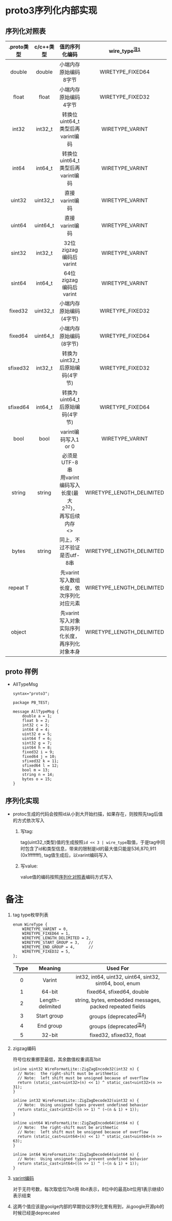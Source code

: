# proto3序列化内部实现
<span id="jump00"></span>
## 序列化对照表
.proto类型 | c/c++类型 | 值的序列化编码 | wire_type<sup>[注1](#jump01)</sup>
:--: | :--: | :--: | :--: 
double | double | 小端内存原始编码8字节 | WIRETYPE_FIXED64
float | float | 小端内存原始编码4字节 | WIRETYPE_FIXED32
int32 | int32_t | 转换位uint64_t类型后再varint编码 | WIRETYPE_VARINT
int64 | int64_t | 转换位uint64_t类型后再varint编码 | WIRETYPE_VARINT
uint32 | uint32_t | 直接varint编码 | WIRETYPE_VARINT
uint64 | uint64_t | 直接varint编码 | WIRETYPE_VARINT
sint32 | int32_t | 32位zigzag编码后varint | WIRETYPE_VARINT
sint64 | int64_t | 64位zigzag编码后varint | WIRETYPE_VARINT
fixed32 | uint32_t | 小端内存原始编码(4字节) | WIRETYPE_FIXED32
fixed64 | uint64_t | 小端内存原始编码(8字节) | WIRETYPE_FIXED64
sfixed32 | int32_t | 转换为uint32_t后原始编码(4字节) | WIRETYPE_FIXED32
sfixed64 | int64_t | 转换为uint64_t后原始编码(4字节) | WIRETYPE_FIXED64
bool | bool | varint编码写入1 or 0 | WIRETYPE_VARINT
string | string | 必须是UTF-8串 <br> 用varint编码写入长度(最大2<sup>32</sup>)，再写后续内存<br> <> | WIRETYPE_LENGTH_DELIMITED
bytes | string | 同上，不过不验证是否utf-8串 | WIRETYPE_LENGTH_DELIMITED
repeat T | | 先varint写入数组长度，依次序列化对应元素 | WIRETYPE_LENGTH_DELIMITED
object | | 先varint写入对象实际序列化长度，再序列化对象本身 | WIRETYPE_LENGTH_DELIMITED

## proto 样例
- AllTypeMsg
  ```
  syntax="proto3";

  package PB_TEST;

  message AllTypeMsg {
      double a = 1;
      float b = 2;
      int32 c = 3;
      int64 d = 4;
      uint32 e = 5;
      uint64 f = 6;
      sint32 g = 7;
      sint64 h = 8;
      fixed32 i = 9;
      fixed64 j = 10;
      sfixed32 k = 11;
      sfixed64 l = 12;
      bool m = 13;
      string n = 14;
      bytes o = 15;	
  }
  ```
## 序列化实现
- protoc生成的代码会按照id从小到大开始扫描，如果存在，则按照先tag后值的方式依次写入
  1. 写tag:

     tag(uint32_t类型)值的生成按照```id << 3 | wire_type```取值，于是tag中同时包含了id和类型信息，带来的限制是id的最大值只能是536,870,911 (0x1fffffff), tag值生成后，以varint编码写入
  2. 写value:

     value值的编码按照[序列化对照表](#jump00)编码方式写入
     
# 备注
1. <span id="jump01"></span> tag type枚举列表
   ```
   enum WireType {
       WIRETYPE_VARINT = 0,
       WIRETYPE_FIXED64 = 1,
       WIRETYPE_LENGTH_DELIMITED = 2,
       WIRETYPE_START_GROUP = 3,    //
       WIRETYPE_END_GROUP = 4,      //
       WIRETYPE_FIXED32 = 5,
   };
   ```
   Type | Meaning	| Used For
   :--: | :--: | :--: 
   0	| Varint	| int32, int64, uint32, uint64, sint32, sint64, bool, enum
   1	| 64-bit	| fixed64, sfixed64, double
   2	| Length-delimited	| string, bytes, embedded messages, packed repeated fields
   3	| Start group	| groups (deprecated<sup>[注4](#jump04)</sup>)
   4	| End group	| groups (deprecated<sup>[注4](#jump04)</sup>)
   5	| 32-bit	| fixed32, sfixed32, float
2. zigzag编码

   符号位权重挪至最低，其余数值权重调高1bit
   ```
   inline uint32 WireFormatLite::ZigZagEncode32(int32 n) {
     // Note:  the right-shift must be arithmetic
     // Note:  left shift must be unsigned because of overflow
     return (static_cast<uint32>(n) << 1) ^ static_cast<uint32>(n >> 31);
   }
   
   inline int32 WireFormatLite::ZigZagDecode32(uint32 n) {
     // Note:  Using unsigned types prevent undefined behavior
     return static_cast<int32>((n >> 1) ^ (~(n & 1) + 1));
   }
   
   inline uint64 WireFormatLite::ZigZagEncode64(int64 n) {
     // Note:  the right-shift must be arithmetic
     // Note:  left shift must be unsigned because of overflow
     return (static_cast<uint64>(n) << 1) ^ static_cast<uint64>(n >> 63);
   }
   
   inline int64 WireFormatLite::ZigZagDecode64(uint64 n) {
     // Note:  Using unsigned types prevent undefined behavior
     return static_cast<int64>((n >> 1) ^ (~(n & 1) + 1));
   }
   ```
3. [varint编码](https://en.wikipedia.org/wiki/Variable-length_quantity)
   
   对于无符号数，每次取低位7bit用 8bit表示，8位中的最高bit位用1表示继续0表示结束

4. <span id="jump04"></span> 这两个值应该是goolge内部的早期协议序列化里有用到，从google开源pb的时候已经是deprecated